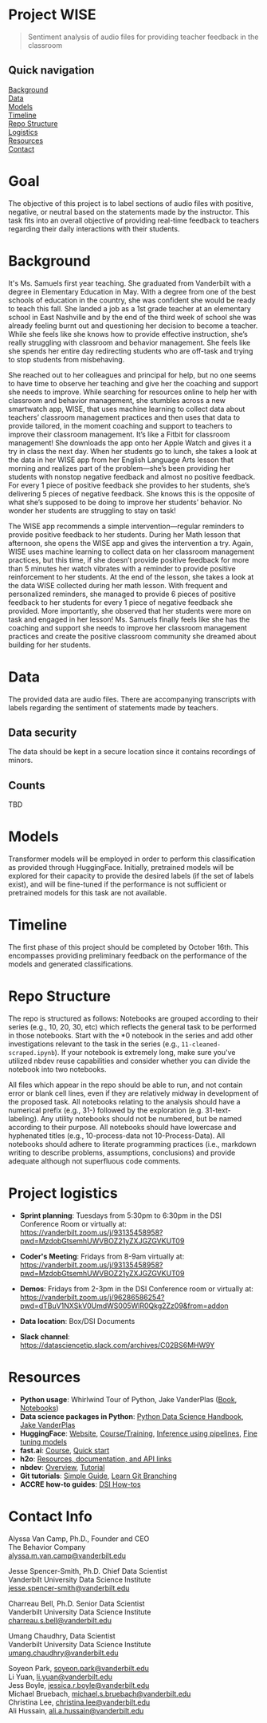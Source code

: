 # Project WISE
> Sentiment analysis of audio files for providing teacher feedback in the classroom

## Quick navigation
[Background](#background)  
[Data](#data)  
[Models](#models)  
[Timeline](#timeline)  
[Repo Structure](#repo-structure)  
[Logistics](#project-logistics)  
[Resources](#resources)  
[Contact](#contact-info)

# Goal

The objective of this project is to label sections of audio files with positive, negative, or neutral based on the statements made by the instructor.  This task fits into an overall objective of providing real-time feedback to teachers regarding their daily interactions with their students.

# Background  

It's Ms. Samuels first year teaching. She graduated from Vanderbilt with a degree in Elementary Education in May. With a degree from one of the best schools of education in the country, she was confident she would be ready to teach this fall. She landed a job as a 1st grade teacher at an elementary school in East Nashville and by the end of the third week of school she was already feeling burnt out and questioning her decision to become a teacher. While she feels like she knows how to provide effective instruction, she’s really struggling with classroom and behavior management. She feels like she spends her entire day redirecting students who are off-task and trying to stop students from misbehaving.

She reached out to her colleagues and principal for help, but no one seems to have time to observe her teaching and give her the coaching and support she needs to improve. While searching for resources online to help her with classroom and behavior management, she stumbles across a new smartwatch app, WISE, that uses machine learning to collect data about teachers’ classroom management practices and then uses that data to provide tailored, in the moment coaching and support to teachers to improve their classroom management. It’s like a Fitbit for classroom management! She downloads the app onto her Apple Watch and gives it a try in class the next day. When her students go to lunch, she takes a look at the data in her WISE app from her English Language Arts lesson that morning and realizes part of the problem—she’s been providing her students with nonstop negative feedback and almost no positive feedback. For every 1 piece of positive feedback she provides to her students, she’s delivering 5 pieces of negative feedback. She knows this is the opposite of what she’s supposed to be doing to improve her students’ behavior. No wonder her students are struggling to stay on task!

The WISE app recommends a simple intervention—regular reminders to provide positive feedback to her students. During her Math lesson that afternoon, she opens the WISE app and gives the intervention a try. Again, WISE uses machine learning to collect data on her classroom management practices, but this time, if she doesn’t provide positive feedback for more than 5 minutes her watch vibrates with a reminder to provide positive reinforcement to her students. At the end of the lesson, she takes a look at the data WISE collected during her math lesson. With frequent and personalized reminders, she managed to provide 6 pieces of positive feedback to her students for every 1 piece of negative feedback she provided. More importantly, she observed that her students were more on task and engaged in her lesson! Ms. Samuels finally feels like she has the coaching and support she needs to improve her classroom management practices and create the positive classroom community she dreamed about building for her students.  

# Data

The provided data are audio files.  There are accompanying transcripts with labels regarding the sentiment of statements made by teachers.

## Data security

The data should be kept in a secure location since it contains recordings of minors.

## Counts

TBD

# Models

Transformer models will be employed in order to perform this classification as provided through HuggingFace.  Initially, pretrained models will be explored for their capacity to provide the desired labels (if the set of labels exist), and will be fine-tuned if the performance is not sufficient or pretrained models for this task are not available.

# Timeline

The first phase of this project should be completed by October 16th.  This encompasses providing preliminary feedback on the performance of the models and generated classifications.

# Repo Structure 

The repo is structured as follows: Notebooks are grouped according to their series (e.g., 10, 20, 30, etc) which reflects the general task to be performed in those notebooks.  Start with the *0 notebook in the series and add other investigations relevant to the task in the series (e.g., `11-cleaned-scraped.ipynb`).  If your notebook is extremely long, make sure you've utilized nbdev reuse capabilities and consider whether you can divide the notebook into two notebooks.

All files which appear in the repo should be able to run, and not contain error or blank cell lines, even if they are relatively midway in development of the proposed task. All notebooks relating to the analysis should have a numerical prefix (e.g., 31-) followed by the exploration (e.g. 31-text-labeling). Any utility notebooks should not be numbered, but be named according to their purpose. All notebooks should have lowercase and hyphenated titles (e.g., 10-process-data not 10-Process-Data). All notebooks should adhere to literate programming practices (i.e., markdown writing to describe problems, assumptions, conclusions) and provide adequate although not superfluous code comments.

# Project logistics

* **Sprint planning**:  Tuesdays from 5:30pm to 6:30pm in the DSI Conference Room or virtually at: https://vanderbilt.zoom.us/j/93135458958?pwd=MzdobGtsemhUWVBOZ21yZXJGZGVKUT09  
* **Coder's Meeting**:  Fridays from 8-9am virtually at: https://vanderbilt.zoom.us/j/93135458958?pwd=MzdobGtsemhUWVBOZ21yZXJGZGVKUT09   
* **Demos**:  Fridays from 2-3pm in the DSI Conference room or virtually at: https://vanderbilt.zoom.us/j/96286586254?pwd=dTBuV1NXSkV0UmdWS005WlR0Qkg2Zz09&from=addon 

* **Data location**:  Box/DSI Documents  

* **Slack channel**:  https://datasciencetip.slack.com/archives/C02BS6MHW9Y   

# Resources 
* **Python usage**: Whirlwind Tour of Python, Jake VanderPlas ([Book](https://learning.oreilly.com/library/view/a-whirlwind-tour/9781492037859/), [Notebooks](https://github.com/jakevdp/WhirlwindTourOfPython))
* **Data science packages in Python**: [Python Data Science Handbook, Jake VanderPlas](https://jakevdp.github.io/PythonDataScienceHandbook/) 
* **HuggingFace**: [Website](https://huggingface.co/transformers/index.html), [Course/Training](https://huggingface.co/course/chapter1), [Inference using pipelines](https://huggingface.co/transformers/task_summary.html), [Fine tuning models](https://huggingface.co/transformers/training.html)
* **fast.ai**: [Course](https://course.fast.ai/), [Quick start](https://docs.fast.ai/quick_start.html)
* **h2o**: [Resources, documentation, and API links](https://docs.h2o.ai/#h2o)
* **nbdev**: [Overview](https://nbdev.fast.ai/), [Tutorial](https://nbdev.fast.ai/tutorial.html)
* **Git tutorials**: [Simple Guide](https://rogerdudler.github.io/git-guide/), [Learn Git Branching](https://learngitbranching.js.org/?locale=en_US)
* **ACCRE how-to guides**: [DSI How-tos](https://github.com/vanderbilt-data-science/how-tos)  

# Contact Info

Alyssa Van Camp, Ph.D., Founder and CEO  
The Behavior Company  
alyssa.m.van.camp@vanderbilt.edu  

Jesse Spencer-Smith, Ph.D. Chief Data Scientist  
Vanderbilt University Data Science Institute  
jesse.spencer-smith@vanderbilt.edu  

Charreau Bell, Ph.D. Senior Data Scientist  
Vanderbilt University Data Science Institute  
charreau.s.bell@vanderbilt.edu  

Umang Chaudhry, Data Scientist  
Vanderbilt University Data Science Institute   
umang.chaudhry@vanderbilt.edu

Soyeon Park, soyeon.park@vanderbilt.edu  
Li Yuan, li.yuan@vanderbilt.edu  
Jess Boyle, jessica.r.boyle@vanderbilt.edu  
Michael Bruebach, michael.s.bruebach@vanderbilt.edu  
Christina Lee, christina.lee@vanderbilt.edu  
Ali Hussain, ali.a.hussain@vanderbilt.edu  
